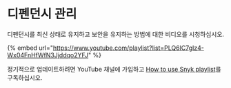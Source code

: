 # 디펜던시 관리

디펜던시를 최신 상태로 유지하고 보안을 유지하는 방법에 대한 비디오를 시청하십시오.

{% embed url="https://www.youtube.com/playlist?list=PLQ6IC7glz4-Wx04FnHfWfN3Jjddqo2YFJ" %}

정기적으로 업데이트하려면 YouTube 채널에 가입하고 [How to use Snyk playlist](https://www.youtube.com/playlist?list=PLQ6IC7glz4-Wx04FnHfWfN3Jjddqo2YFJ)를 구독하십시오.
